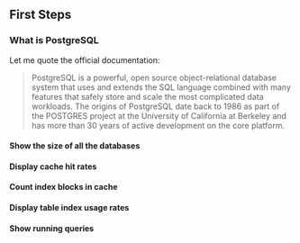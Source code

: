 ## First Steps

### What is PostgreSQL

Let me quote the official documentation:

> PostgreSQL is a powerful, open source object-relational database system that
> uses and extends the SQL language combined with many features that safely
> store and scale the most complicated data workloads. The origins of
> PostgreSQL date back to 1986 as part of the POSTGRES project at the
> University of California at Berkeley and has more than 30 years of active
> development on the core platform.

#### Show the size of all the databases

[embedmd]:# (sql/size-of-all-databases.sql)

#### Display cache hit rates

[embedmd]:# (sql/cache-hit-rates.sql)

#### Count index blocks in cache

[embedmd]:# (sql/index-blocks-in-cache.sql)

#### Display table index usage rates

[embedmd]:# (sql/table-index-usage-rates.sql)

#### Show running queries

[embedmd]:# (sql/running-queries.sql)


<!-- vim: set fenc=utf-8 spell spl=en ts=4 sw=4 et filetype=markdown : -->
